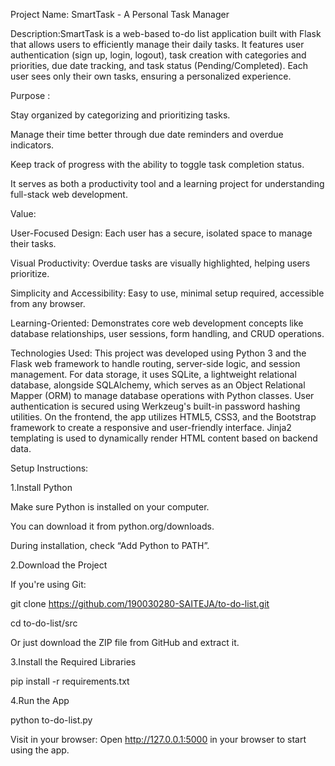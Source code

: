 Project Name: SmartTask - A Personal Task Manager

Description:SmartTask is a web-based to-do list application built with Flask that allows users to efficiently manage their daily tasks. It features user authentication (sign up, login, logout), task creation with categories and priorities, due date tracking, and task status  (Pending/Completed). Each user sees only their own tasks, ensuring a personalized experience.

Purpose : 

Stay organized by categorizing and prioritizing tasks.

Manage their time better through due date reminders and overdue indicators.

Keep track of progress with the ability to toggle task completion status.

It serves as both a productivity tool and a learning project for understanding full-stack web development.

Value: 

User-Focused Design: Each user has a secure, isolated space to manage their tasks.

Visual Productivity: Overdue tasks are visually highlighted, helping users prioritize.

Simplicity and Accessibility: Easy to use, minimal setup required, accessible from any browser.

Learning-Oriented: Demonstrates core web development concepts like database relationships, user sessions, form handling, and CRUD operations.



Technologies Used: This project was developed using Python 3 and the Flask web framework to handle routing, server-side logic, and session management. For data storage, it uses SQLite, a lightweight relational database, alongside SQLAlchemy, which serves as an Object Relational Mapper (ORM) to manage database operations with Python classes. User authentication is secured using Werkzeug's built-in password hashing utilities. On the frontend, the app utilizes HTML5, CSS3, and the Bootstrap framework to create a responsive and user-friendly interface. Jinja2 templating is used to dynamically render HTML content based on backend data.

Setup Instructions: 

1.Install Python

Make sure Python is installed on your computer.

You can download it from python.org/downloads.

During installation, check “Add Python to PATH”.

2.Download the Project

If you're using Git:

git clone https://github.com/190030280-SAITEJA/to-do-list.git

cd to-do-list/src

Or just download the ZIP file from GitHub and extract it.

 3.Install the Required Libraries
 
 pip install -r requirements.txt

 4.Run the App

 python to-do-list.py

Visit in your browser:
Open http://127.0.0.1:5000 in your browser to start using the app.
